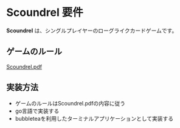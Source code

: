 # Scoundrel 要件

**Scoundrel** は、シングルプレイヤーのローグライクカードゲームです。

## ゲームのルール

[Scoundrel.pdf](http://stfj.net/art/2011/Scoundrel.pdf)

## 実装方法

- ゲームのルールはScoundrel.pdfの内容に従う
- go言語で実装する
- bubbleteaを利用したターミナルアプリケーションとして実装する
